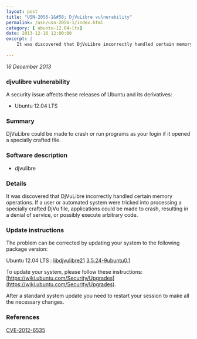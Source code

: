 ```yaml
---
layout: post
title: "USN-2056-1&#58; DjVuLibre vulnerability"
permalink: /usn/usn-2056-1/index.html
category: [ ubuntu-12.04-lts]
date: 2013-12-16 12:00:00
excerpt: |
    It was discovered that DjVuLibre incorrectly handled certain memory operations. If a user or automated system were tricked into processing a specially crafted DjVu file, applications could be made to crash, resulting in a denial of service, or possibly execute arbitrary code. 
    
--- 
```

 
 

*16 December 2013*

### djvulibre vulnerability

A security issue affects these releases of Ubuntu and its derivatives:

* Ubuntu 12.04 LTS

### Summary

DjVuLibre could be made to crash or run programs as your login if it opened a specially crafted file.

### Software description

* djvulibre 

### Details

It was discovered that DjVuLibre incorrectly handled certain memory operations. If a user or automated system were tricked into processing a specially crafted DjVu file, applications could be made to crash, resulting in a denial of service, or possibly execute arbitrary code. 

### Update instructions

The problem can be corrected by updating your system to the following package version:

Ubuntu 12.04 LTS
 : [libdjvulibre21](https://launchpad.net/ubuntu/+source/djvulibre) <span> [3.5.24-9ubuntu0.1](https://launchpad.net/ubuntu/+source/djvulibre/3.5.24-9ubuntu0.1) </span> 

To update your system, please follow these instructions: [https://wiki.ubuntu.com/Security/Upgrades](https://wiki.ubuntu.com/Security/Upgrades).

After a standard system update you need to restart your session to make all the necessary changes. 

### References

 
 [CVE-2012-6535](http://people.ubuntu.com/~ubuntu-security/cve/CVE-2012-6535)
 

